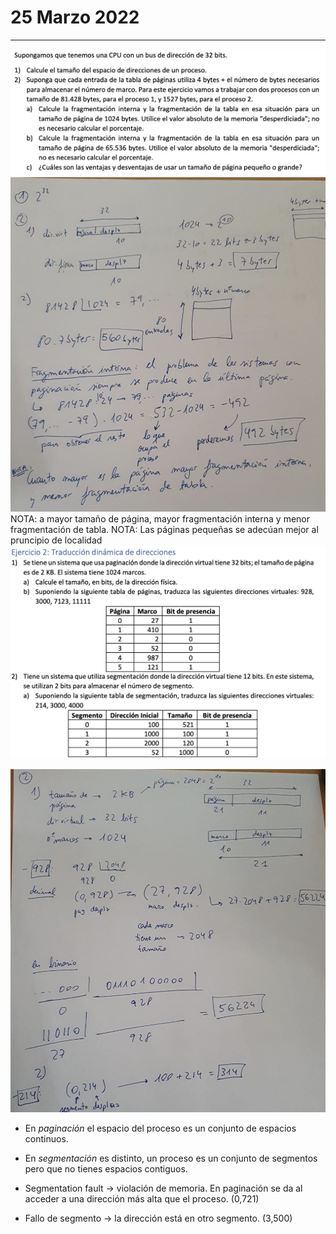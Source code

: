 # 25 Marzo 2022
---
![](img/sem%204%20ej%201.png)
![](img/ej%20resuelto%20sem%204.png)
NOTA: a mayor tamaño de página, mayor fragmentación interna y menor fragmentación de tabla.
NOTA: Las páginas pequeñas se adecúan mejor al pruncipio de localidad
![](img/sem%204%20ej%202.png)

![](img/ej%202%20sem%204%20resuelto.png)
- En *paginación* el espacio del proceso es un conjunto de espacios continuos.
- En *segmentación* es distinto, un proceso es un conjunto de segmentos pero que no tienes espacios contiguos.

- Segmentation fault -> violación de memoria. En paginación se da al acceder a una dirección más alta que el proceso. (0,721)
- Fallo de segmento -> la dirección está en otro segmento. (3,500)